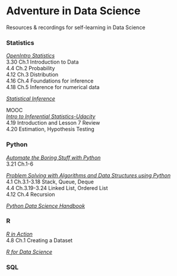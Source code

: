 # Adventure in Data Science
Resources & recordings for self-learning in Data Science 


### Statistics 
[*OpenIntro Statistics*](https://www.openintro.org/download.php?file=os3_tablet&referrer=/stat/textbook.php) <br>
3.30 Ch.1 Introduction to Data <br>
4.4 Ch.2 Probability <br>
4.12 Ch.3 Distribution <br>
4.16 Ch.4 Foundations for inference <br>
4.18 Ch.5 Inference for numerical data <br>

[*Statistical Inference*](https://fsalamri.files.wordpress.com/2015/02/casella_berger_statistical_inference1.pdf) <br>

MOOC <br>
[*Intro to Inferential Statistics-Udacity*](https://cn.udacity.com/course/intro-to-inferential-statistics--ud201)<br>
4.19 Introduction and Lesson 7 Review <br>
4.20 Estimation, Hypothesis Testing <br>

### Python
[*Automate the Boring Stuff with Python*](https://automatetheboringstuff.com/) <br>
3.21 Ch.1-6 <br>

[*Problem Solving with Algorithms and Data Structures using Python*](https://interactivepython.org/runestone/static/pythonds/index.html) <br>
4.1 Ch.3.1-3.18 Stack, Queue, Deque <br>
4.4 Ch.3.19-3.24 Linked List, Ordered List <br>
4.12 Ch.4 Recursion <br>

[*Python Data Science Handbook*](https://jakevdp.github.io/PythonDataScienceHandbook/) <br>

### R
[*R in Action*](https://www.manning.com/books/r-in-action-second-edition?a_bid=5c2b1e1d&a_aid=RiA2ed) <br>
4.8 Ch.1 Creating a Dataset <br>

[*R for Data Science*](http://r4ds.had.co.nz/) <br>

### SQL

